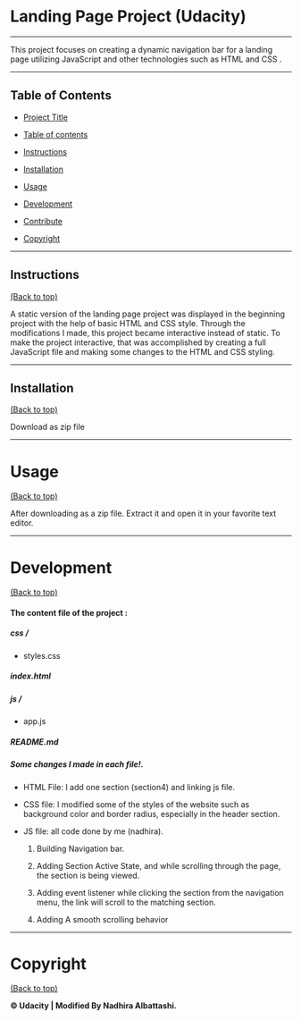 # Landing Page Project (Udacity)
------
This project focuses on creating a dynamic navigation bar for a landing page utilizing JavaScript and other technologies such as HTML and CSS .

-------

## Table of Contents

- [Project Title](#Landing-Page-Project-((Udacity)))

- [Table of contents](#table-of-contents)

- [Instructions](#instructions)

- [Installation](#installation)

- [Usage](#usage)

- [Development](#development)

- [Contribute](#contribute)

- [Copyright](#Copyright)
  
------
## Instructions

[(Back to top)](#table-of-contents)

A static version of the landing page project was displayed in the beginning project with the help of basic HTML and CSS style. Through the modifications I made, this project became interactive instead of static. To make the project interactive, that was accomplished by creating a full JavaScript file and making some changes to the HTML and CSS styling.

-----

  

## Installation

[(Back to top)](#table-of-contents)

Download as zip file

-----

  
# Usage

[(Back to top)](#table-of-contents)

After downloading as a zip file. Extract it and open it in your favorite text editor.

---

# Development

[(Back to top)](#table-of-contents)

#### The content file of the project :

##### css /

- styles.css

##### index.html

##### js /

- app.js

##### README.md

  

##### Some changes I made in each file!.

- HTML File: I add one section (section4) and linking js file.


- CSS file: I modified some of the styles of the website such as background color and border radius, especially in the header section.

  

- JS file: all code done by me (nadhira).

  1. Building Navigation bar.

  2. Adding Section Active State, and while scrolling through the page, the section is being viewed.

  3. Adding event listener while clicking the section from the navigation menu, the link will scroll to the matching section.

  4. Adding A smooth scrolling behavior 


---

# Copyright

[(Back to top)](#table-of-contents)


**© Udacity | Modified By Nadhira Albattashi.**